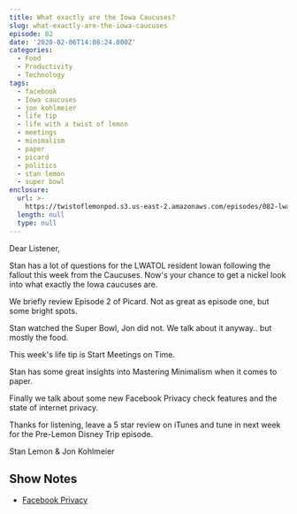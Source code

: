 ```yaml
---
title: What exactly are the Iowa Caucuses?
slug: what-exactly-are-the-iowa-caucuses
episode: 82
date: '2020-02-06T14:08:24.000Z'
categories:
  - Food
  - Productivity
  - Technology
tags:
  - facebook
  - Iowa caucuses
  - jon kohlmeier
  - life tip
  - life with a twist of lemon
  - meetings
  - minimalism
  - paper
  - picard
  - politics
  - stan lemon
  - super bowl
enclosure:
  url: >-
    https://twistoflemonpod.s3.us-east-2.amazonaws.com/episodes/082-lwatol-20200206.mp3
  length: null
  type: null
---
```


Dear Listener,

Stan has a lot of questions for the LWATOL resident Iowan following the fallout this week from the Caucuses. Now's your chance to get a nickel look into what exactly the Iowa caucuses are.

We briefly review Episode 2 of Picard. Not as great as episode one, but some bright spots.

Stan watched the Super Bowl, Jon did not. We talk about it anyway.. but mostly the food.

This week's life tip is Start Meetings on Time.

Stan has some great insights into Mastering Minimalism when it comes to paper.

Finally we talk about some new Facebook Privacy check features and the state of internet privacy.

Thanks for listening, leave a 5 star review on iTunes and tune in next week for the Pre-Lemon Disney Trip episode.

Stan Lemon & Jon Kohlmeier

## Show Notes

- [Facebook Privacy](https://about.fb.com/news/2020/01/data-privacy-day-2020/)
